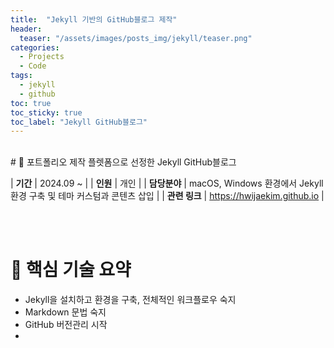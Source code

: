 ```yaml
---
title:  "Jekyll 기반의 GitHub블로그 제작"
header:
  teaser: "/assets/images/posts_img/jekyll/teaser.png"
categories:
  - Projects
  - Code
tags:
  - jekyll
  - github
toc: true
toc_sticky: true
toc_label: "Jekyll GitHub블로그"
---
```

<br>
# 📝 포트폴리오 제작 플렛폼으로 선정한 Jekyll GitHub블로그

| **기간**    | 2024.09 ~                                                                                       |
| **인원**    | 개인                                                                                         |
| **담당분야**  | macOS, Windows 환경에서 Jekyll 환경 구축 및 테마 커스텀과 콘텐츠 삽입                                   |
| **관련 링크** | <a href="https://hwijaekim.github.io" target="_blank">https://hwijaekim.github.io</a> |

   <br><br>

# 🔑 핵심 기술 요약
- Jekyll을 설치하고 환경을 구축, 전체적인 워크플로우 숙지
- Markdown 문법 숙지
- GitHub 버전관리 시작
- 

<br><br>

